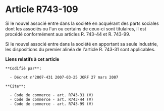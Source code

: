 # Article R743-109

Si le nouvel associé entre dans la société en acquérant des parts sociales dont les associés ou l'un ou certains de ceux-ci
sont titulaires, il est procédé conformément aux articles R. 743-44 et R. 743-99. 

Si le nouvel associé entre dans la société en apportant sa seule industrie, les dispositions du premier alinéa de l'article
R. 743-31 sont applicables.

**Liens relatifs à cet article**

	**Codifié par**:

	  - Décret n°2007-431 2007-03-25 JORF 27 mars 2007

	**Cite**:

	  - Code de commerce - art. R743-31 (V)
	  - Code de commerce - art. R743-44 (V)
	  - Code de commerce - art. R743-99 (V)
